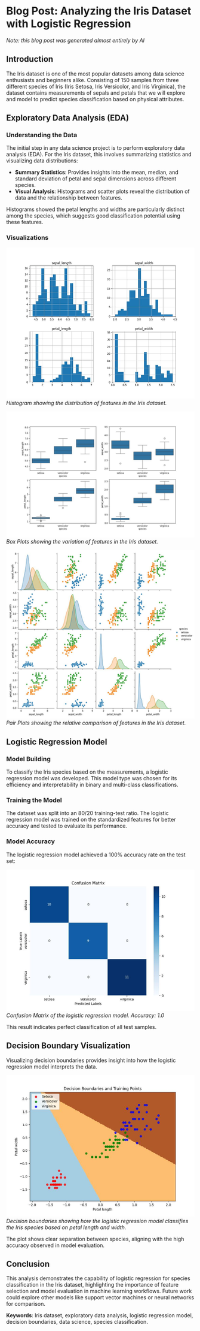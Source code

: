 # Blog Post: Analyzing the Iris Dataset with Logistic Regression
*Note: this blog post was generated almost entirely by AI*
## Introduction
The Iris dataset is one of the most popular datasets among data science enthusiasts and beginners alike. Consisting of 150 samples from three different species of Iris (Iris Setosa, Iris Versicolor, and Iris Virginica), the dataset contains measurements of sepals and petals that we will explore and model to predict species classification based on physical attributes.

## Exploratory Data Analysis (EDA)
### **Understanding the Data**
The initial step in any data science project is to perform exploratory data analysis (EDA). For the Iris dataset, this involves summarizing statistics and visualizing data distributions:

- **Summary Statistics**: Provides insights into the mean, median, and standard deviation of petal and sepal dimensions across different species.
- **Visual Analysis**: Histograms and scatter plots reveal the distribution of data and the relationship between features.

Histograms showed the petal lengths and widths are particularly distinct among the species, which suggests good classification potential using these features.


### **Visualizations**

![Iris Histograms](two_agent_task_decomp/iris_histograms.jpg)
*Histogram showing the distribution of features in the Iris dataset.*

![Box Plots](two_agent_task_decomp/iris_boxplots.jpg)
*Box Plots showing the variation of features in the Iris dataset.*

![Pair Plots](two_agent_task_decomp/iris_pairplot.jpg)
*Pair Plots showing the relative comparison of features in the Iris dataset.*

## Logistic Regression Model
### **Model Building**
To classify the Iris species based on the measurements, a logistic regression model was developed. This model type was chosen for its efficiency and interpretability in binary and multi-class classifications.

### **Training the Model**
The dataset was split into an 80/20 training-test ratio. The logistic regression model was trained on the standardized features for better accuracy and tested to evaluate its performance.

### **Model Accuracy**
The logistic regression model achieved a 100% accuracy rate on the test set:


![Confusion Matrix](two_agent_task_decomp/iris_confusion_matrix.jpg)
*Confusion Matrix of the logistic regression model. Accuracy: 1.0*

This result indicates perfect classification of all test samples.

## Decision Boundary Visualization
Visualizing decision boundaries provides insight into how the logistic regression model interprets the data.

![Decision Boundaries](two_agent_task_decomp/iris_decision_boundaries_matplotlib.jpg)
*Decision boundaries showing how the logistic regression model classifies the Iris species based on petal length and width.*

The plot shows clear separation between species, aligning with the high accuracy observed in model evaluation.

## Conclusion
This analysis demonstrates the capability of logistic regression for species classification in the Iris dataset, highlighting the importance of feature selection and model evaluation in machine learning workflows. Future work could explore other models like support vector machines or neural networks for comparison.

**Keywords**: Iris dataset, exploratory data analysis, logistic regression model, decision boundaries, data science, species classification.